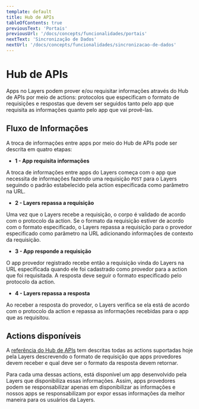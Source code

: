 ```yaml
---
template: default
title: Hub de APIs
tableOfContents: true
previousText: 'Portais'
previousUrl: '/docs/concepts/funcionalidades/portais'
nextText: 'Sincronização de Dados'
nextUrl: '/docs/concepts/funcionalidades/sincronizacao-de-dados'
---
```


# Hub de APIs

Apps no Layers podem prover e/ou requisitar informações através do Hub de APIs por meio de actions: protocolos que especificam o formato de requisições e respostas que devem ser seguidos tanto pelo app que requisita as informações quanto pelo app que vai provê-las.

## Fluxo de Informações

A troca de informações entre apps por meio do Hub de APIs pode ser descrita em quatro etapas:

+ <strong> 1 - App requisita informações </strong>

A troca de informações entre apps do Layers começa com o app que necessita de informações fazendo uma requisição `POST` para o Layers seguindo o padrão estabelecido pela action especificada como parâmetro na URL.

+ <strong> 2 - Layers repassa a requisição </strong>

Uma vez que o Layers recebe a requisição, o corpo é validado de acordo com o protocolo da action. Se o formato da requisição estiver de acordo com o formato especificado, o Layers repassa a requisição para o provedor especificado como parâmetro na URL adicionando informações de contexto da requisição.

+ <strong> 3 - App responde a requisição </strong>

O app provedor registrado recebe então a requisição vinda do Layers na URL especificada quando ele foi cadastrado como provedor para a action que foi requisitada. A resposta deve seguir o formato especificado pelo protocolo da action.

+ <strong> 4 - Layers repassa a resposta </strong>

Ao receber a resposta do provedor, o Layers verifica se ela está de acordo com o protocolo da action e repassa as informações recebidas para o app que as requisitou.

## Actions disponíveis

A [referência do Hub de APIs](./../../api/apihub/@layerscalendargetrelated/post) tem descritas todas as actions suportadas hoje pela Layers descrevendo o formato de requisição que apps provedores devem receber e qual deve ser o formato da resposta devem retornar.

Para cada uma dessas actions, está disponível um app desenvolvido pela Layers que disponibiliza essas informações. Assim, apps provedores podem se responsabilizar apenas em disponibilizar as informações e nossos apps se responsabilizam por expor essas informações da melhor maneira para os usuários da Layers.

<!-- colocar cards de cada uma das actions disponíveis? -->